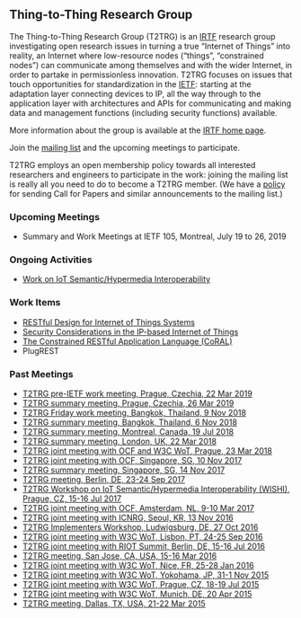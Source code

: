 ## Thing-to-Thing Research Group

The Thing-to-Thing Research Group (T2TRG) is an [IRTF](https://irtf.org/) research group investigating open research issues in turning a true “Internet of Things” into reality, an Internet where low-resource nodes (“things”, “constrained nodes”) can communicate among themselves and with the wider Internet, in order to partake in permissionless innovation. T2TRG focuses on issues that touch opportunities for standardization in the [IETF](https://ietf.org/): starting at the adaptation layer connecting devices to IP, all the way through to the application layer with architectures and APIs for communicating and making data and management functions (including security functions) available.

More information about the group is available at the [IRTF home page](https://irtf.org/t2trg).

Join the [mailing list](https://www.irtf.org/mailman/listinfo/t2trg) and the upcoming meetings to participate.

T2TRG employs an open membership policy towards all interested researchers and engineers to participate in the work: joining the mailing list is really all you need to do to become a T2TRG member.  (We have a [policy][cfp] for sending Call for Papers and similar announcements to the mailing list.)

[cfp]: CFP-POLICY.md

### Upcoming Meetings

* Summary and Work Meetings at IETF 105, Montreal, July 19 to 26, 2019

### Ongoing Activities

* [Work on IoT Semantic/Hypermedia Interoperability](http://wishi.space/)

### Work Items

* [RESTful Design for Internet of Things Systems](https://github.com/t2trg/t2trg-rest-iot)
* [Security Considerations in the IP-based Internet of Things](https://github.com/t2trg/iot-seccons)
* [The Constrained RESTful Application Language (CoRAL)](https://datatracker.ietf.org/doc/draft-hartke-t2trg-coral/)
* PlugREST

### Past Meetings

* [T2TRG pre-IETF work meeting, Prague, Czechia, 22 Mar 2019](https://github.com/t2trg/2019-ietf104/wiki/Pre-IETF-T2TRG-work-meeting)
* [T2TRG summary meeting, Prague, Czechia, 26 Mar 2019](https://github.com/t2trg/2019-ietf104)
* [T2TRG Friday work meeting, Bangkok, Thailand, 9 Nov 2018](https://github.com/t2trg/2018-11-bangkok)
* [T2TRG summary meeting, Bangkok, Thailand, 6 Nov 2018](https://github.com/t2trg/2018-ietf103)
* [T2TRG summary meeting, Montreal, Canada, 19 Jul 2018](https://github.com/t2trg/2018-ietf102)
* [T2TRG summary meeting, London, UK, 22 Mar 2018](https://github.com/t2trg/2018-ietf101)
* [T2TRG joint meeting with OCF and W3C WoT, Prague, 23 Mar 2018](https://github.com/t2trg/2018-03-ocf-wot)
* [T2TRG joint meeting with OCF, Singapore, SG, 10 Nov 2017](https://github.com/t2trg/2017-11-ocf)
* [T2TRG summary meeting, Singapore, SG, 14 Nov 2017](https://github.com/t2trg/2017-ietf100)
* [T2TRG meeting, Berlin, DE, 23-24 Sep 2017](https://github.com/t2trg/2017-09-berlin/)
* [T2TRG Workshop on IoT Semantic/Hypermedia Interoperability (WISHI), Prague, CZ, 15-16 Jul 2017](https://github.com/t2trg/2017-07-wishi)
* [T2TRG joint meeting with OCF, Amsterdam, NL, 9-10 Mar 2017](https://github.com/t2trg/2017-03-ocf)
* [T2TRG joint meeting with ICNRG, Seoul, KR, 13 Nov 2016](https://github.com/t2trg/2016-11-icnrg)
* [T2TRG Implementers Workshop, Ludwigsburg, DE, 27 Oct 2016](https://github.com/t2trg/2016-10-implementers)
* [T2TRG joint meeting with W3C WoT, Lisbon, PT, 24-25 Sep 2016](https://github.com/t2trg/2016-09-w3c-wot)
* [T2TRG joint meeting with RIOT Summit, Berlin, DE, 15-16 Jul 2016](https://github.com/t2trg/2016-RIOT-summit)
* [T2TRG meeting, San Jose, CA, USA, 15-16 Mar 2016](https://github.com/t2trg/2016-03-san-jose)
* [T2TRG joint meeting with W3C WoT, Nice, FR, 25-28 Jan 2016](https://github.com/t2trg/2016-01-w3c-wot)
* [T2TRG joint meeting with W3C WoT, Yokohama, JP, 31-1 Nov 2015](https://github.com/t2trg/2015-ietf94/blob/master/summary.md)
* [T2TRG joint meeting with W3C WoT, Prague, CZ, 18-19 Jul 2015](https://github.com/t2trg/2015-ietf93/blob/master/agenda.md)
* [T2TRG joint meeting with W3C WoT, Munich, DE, 20 Apr 2015](https://github.com/t2trg/2015-04-w3c-wot)
* [T2TRG meeting, Dallas, TX, USA, 21-22 Mar 2015](https://github.com/t2trg/2015-ietf92/blob/master/agenda.md)
